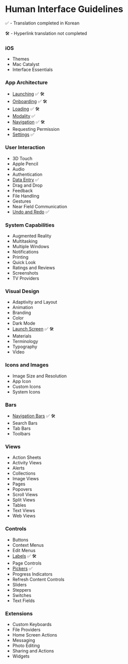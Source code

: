 # Human Interface Guidelines
✅ - Translation completed in Korean

🛠 - Hyperlink translation not completed



### iOS

- Themes
- Mac Catalyst
- Interface Essentials



### App Architecture

- [Launching](https://github.com/jum0/Human-Interface-Guidelines/tree/master/App%20Architecture/Launching)    ✅ 🛠
- [Onboarding](https://github.com/jum0/Human-Interface-Guidelines/tree/master/App%20Architecture/Onboarding)    ✅ 🛠
- [Loading](https://github.com/jum0/Human-Interface-Guidelines/tree/master/App%20Architecture/Loading)    ✅ 🛠
- [Modality](https://github.com/jum0/Human-Interface-Guidelines/tree/master/App%20Architecture/Modality)    ✅
- [Navigation](https://github.com/jum0/Human-Interface-Guidelines/tree/master/App%20Architecture/Navigation)    ✅ 🛠
- Requesting Permission
- [Settings](https://github.com/jum0/Human-Interface-Guidelines/tree/master/App%20Architecture/Settings)    ✅



### User Interaction

- 3D Touch
- Apple Pencil
- Audio
- Authentication
- [Data Entry](https://github.com/jum0/Human-Interface-Guidelines/tree/master/User%20Interaction/Data%20Entry)    ✅
- Drag and Drop
- Feedback
- File Handling
- Gestures
- Near Field Communication
- [Undo and Redo](https://github.com/jum0/Human-Interface-Guidelines/tree/master/User%20Interaction/Undo%20and%20Redo)    ✅



### System Capabilities

- Augmented Reality
- Multitasking
- Multiple Windows
- Notifications
- Printing
- Quick Look
- Ratings and Reviews
- Screenshots
- TV Providers



### Visual Design

- Adaptivity and Layout
- Animation
- Branding
- Color
- Dark Mode
- [Launch Screen](https://github.com/jum0/Human-Interface-Guidelines/tree/master/Visual%20Design/Launch%20Screen)    ✅ 🛠
- Materials
- Terminology
- Typography
- Video



### Icons and Images

- Image Size and Resolution
- App Icon
- Custom Icons
- System Icons



### Bars

- [Navigation Bars](https://github.com/jum0/Human-Interface-Guidelines/tree/master/Bars/Navigation%20Bars)    ✅ 🛠
- Search Bars
- Tab Bars
- Toolbars



### Views

- Action Sheets
- Activity Views
- Alerts
- Collections
- Image Views
- Pages
- Popovers
- Scroll Views
- Split Views
- Tables
- Text Views
- Web Views



### Controls

- Buttons
- Context Menus
- Edit Menus
- [Labels](https://github.com/jum0/Human-Interface-Guidelines/tree/master/Controls/Labels)    ✅ 🛠
- Page Controls
- [Pickers](https://github.com/jum0/Human-Interface-Guidelines/tree/master/Controls/Pickers)    ✅
- Progress Indicators
- Refresh Content Controls
- Sliders
- Steppers
- Switches
- Text Fields



### Extensions

- Custom Keyboards
- File Providers
- Home Screen Actions
- Messaging
- Photo Editing
- Sharing and Actions
- Widgets